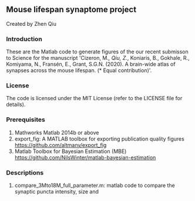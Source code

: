 ## Mouse lifespan synaptome project

Created by Zhen Qiu


### Introduction
These are the Matlab code to generate figures of the our recent submisson to Science  for the manuscript 'Cizeron, M.*, Qiu, Z.*, Koniaris, B., Gokhale, R., Komiyama, N., Fransén, E., Grant, S.G.N. (2020). A brain-wide atlas of synapses across the mouse lifespan. (* Equal contribution)'.  



### License
The code  is licensed  under the MIT License (refer to the LICENSE file for details).


### Prerequisites
1. Mathworks Matlab 2014b or above
2. export_fig: A MATLAB toolbox for exporting publication quality figures https://github.com/altmany/export_fig
3. Matlab Toolbox for Bayesian Estimation (MBE) https://github.com/NilsWinter/matlab-bayesian-estimation

### Descriptions
1. compare_3Mto18M_full_parameter.m: matlab code to compare the synaptic puncta intensity, size and 




